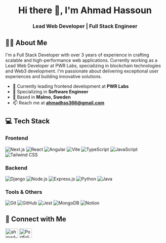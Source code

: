 # <h1 align="center">Hi there 👋, I'm Ahmad Hassoun</h1>
<h3 align="center">Lead Web Developer | Full Stack Engineer</h3>

## 👨‍💻 About Me
I'm a Full Stack Developer with over 3 years of experience in crafting scalable and high-performance web applications. Currently working as a Lead Web Developer at PWR Labs, specializing in blockchain technologies and Web3 development. I'm passionate about delivering exceptional user experiences and building innovative solutions.

- 🔭 Currently leading frontend development at **PWR Labs**
- 🌱 Specializing in **Software Engineer**
- 💼 Based in **Malmo, Sweden**
- 📫 Reach me at **ahmadhss366@gmail.com**

## 💻 Tech Stack

### Frontend
![Next.js](https://img.shields.io/badge/-Next.js-000000?style=flat&logo=next.js)
![React](https://img.shields.io/badge/-React-61DAFB?style=flat&logo=react&logoColor=black)
![Angular](https://img.shields.io/badge/-Angular-DD0031?style=flat&logo=angular)
![Vite](https://img.shields.io/badge/-Vite-646CFF?style=flat&logo=vite&logoColor=white)
![TypeScript](https://img.shields.io/badge/-TypeScript-3178C6?style=flat&logo=typescript&logoColor=white)
![JavaScript](https://img.shields.io/badge/-JavaScript-F7DF1E?style=flat&logo=javascript&logoColor=black)
![Tailwind CSS](https://img.shields.io/badge/-Tailwind_CSS-38B2AC?style=flat&logo=tailwind-css&logoColor=white)

### Backend
![Django](https://img.shields.io/badge/-Django-092E20?style=flat&logo=django)
![Node.js](https://img.shields.io/badge/-Node.js-339933?style=flat&logo=node.js&logoColor=white)
![Express.js](https://img.shields.io/badge/-Express.js-000000?style=flat&logo=express)
![Python](https://img.shields.io/badge/-Python-3776AB?style=flat&logo=python&logoColor=white)
![Java](https://img.shields.io/badge/-Java-007396?style=flat&logo=java)

### Tools & Others
![Git](https://img.shields.io/badge/-Git-F05032?style=flat&logo=git&logoColor=white)
![GitHub](https://img.shields.io/badge/-GitHub-181717?style=flat&logo=github)
![Jest](https://img.shields.io/badge/-Jest-C21325?style=flat&logo=jest&logoColor=white)
![MongoDB](https://img.shields.io/badge/-MongoDB-47A248?style=flat&logo=mongodb&logoColor=white)
![Notion](https://img.shields.io/badge/-Notion-000000?style=flat&logo=notion&logoColor=white)

## 🤝 Connect with Me
<p align="left">
<a href="https://linkedin.com/in/ahmadhss" target="blank"><img align="center" src="https://raw.githubusercontent.com/rahuldkjain/github-profile-readme-generator/master/src/images/icons/Social/linked-in-alt.svg" alt="ahmad-hassoun" height="30" width="40" /></a>
<a href="https://ahmadhassoun.netlify.app/" target="blank"><img align="center" src="https://raw.githubusercontent.com/rahuldkjain/github-profile-readme-generator/master/src/images/icons/Social/github.svg" alt="Portfolio" height="30" width="40" /></a>
</p>
